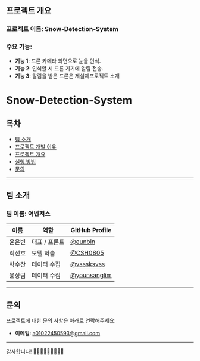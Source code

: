 ## 프로젝트 개요

### 프로젝트 이름: **Snow-Detection-System**

### 주요 기능:
- **기능 1**: 드론 카메라 화면으로 눈을 인식.
- **기능 2**: 인식할 시 드론 기기에 알림 전송.
- **기능 3**: 알림을 받은 드론은 제설제프로젝트 소개

# Snow-Detection-System

## 목차
- [팀 소개](#팀-소개)
- [프로젝트 개발 이유](#프로젝트-개발-이유)
- [프로젝트 개요](#프로젝트-개요)
- [실행 방법](#실행-방법)
- [문의](#문의)

---

## 팀 소개

### 팀 이름: **어벤져스**

| 이름          | 역할           | GitHub Profile                                   |
|---------------|----------------|-------------------------------------------------|
| 윤은빈      | 대표 / 프론트 | [@eunbin](https://github.com/eunbin0116/eunbin)   |
| 최선호      | 모델 학습   | [@CSH0805](https://github.com/CSH0805) |
| 박수찬       | 데이터 수집     | [@vsssksvss](https://github.com/vsssksvss/vsssksvss)     |
| 윤상림       | 데이터 수집  | [@younsanglim](https://github.com/younsanglim) 

---

## 문의

프로젝트에 대한 문의 사항은 아래로 연락해주세요:

- **이메일**: a01022450593@gmail.com

---

감사합니다! 👨🏻🧒🏻👧🏻👩🏻‍🦰
